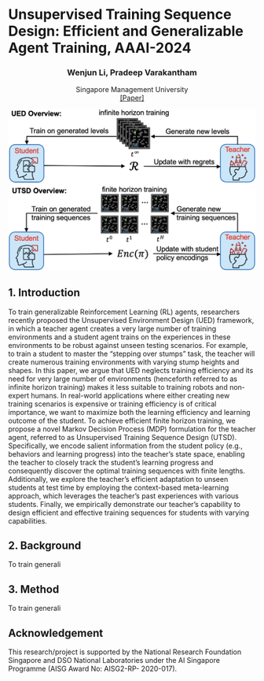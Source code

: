 # Unsupervised Training Sequence Design: Efficient and Generalizable Agent Training, AAAI-2024

<p align="center">
  <h3 align="center">Wenjun Li, Pradeep Varakantham</h3>
  <p align="center">
    Singapore Management University
    <br>
    <a href="https://aaai.org/aaai-conference/">[Paper]</a>
  </p>
</p>

![image](figures/UTSD.png#pic_center)


## 1. Introduction
To train generalizable Reinforcement Learning (RL) agents, researchers recently proposed the Unsupervised Environment Design (UED) framework, in which a teacher agent creates a very large number of training environments and a student agent trains on the experiences in these environments to be robust against unseen testing scenarios. For example, to train a student to master the “stepping over stumps” task, the teacher will create numerous training environments with varying stump heights and shapes. In this paper, we argue that UED neglects training efficiency and its need for very large number of environments (henceforth referred to as infinite horizon training) makes it less suitable to training robots and non-expert humans. In real-world applications where either creating new training scenarios is expensive or training efficiency is of critical importance, we want to maximize both the learning efficiency and learning outcome of the student. To achieve efficient finite horizon training, we propose a novel Markov Decision Process (MDP) formulation for the teacher agent, referred to as Unsupervised Training Sequence Design (UTSD). Specifically, we encode salient information from the student policy (e.g., behaviors and learning progress) into the teacher’s state space, enabling the teacher to closely track the student’s learning progress and consequently discover the optimal training sequences with finite lengths. Additionally, we explore the teacher’s efficient adaptation to unseen students at test time by employing the context-based meta-learning approach, which leverages the teacher’s past experiences with various students. Finally, we empirically demonstrate our teacher’s capability to design efficient and effective training sequences for students with varying capabilities.


## 2. Background
To train generali


## 3. Method
To train generali



## Acknowledgement
This research/project is supported by the National Research Foundation Singapore and DSO National Laboratories under the AI Singapore Programme (AISG Award No: AISG2-RP- 2020-017).
